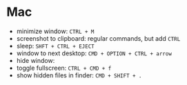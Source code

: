 # Mac
* minimize window: `CTRL + M`
* screenshot to clipboard: regular commands, but add `CTRL`
* sleep: `SHFT + CTRL + EJECT`
* window to next desktop: `CMD + OPTION + CTRL + arrow`
* hide window: 
* toggle fullscreen: `CTRL + CMD + f`
* show hidden files in finder: `CMD + SHIFT + .`
